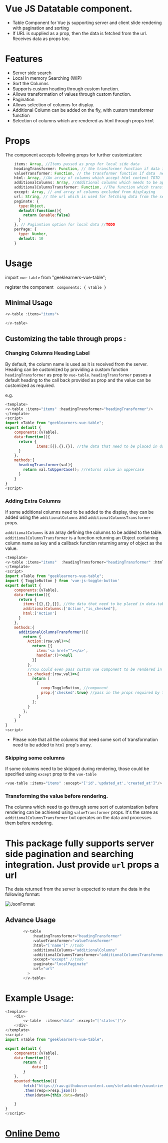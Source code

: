 # Vue JS Datatable component.
* Table Component for Vue js supporting server and client slide rendering with pagination and sorting
* If URL is supplied as a prop, then the data is fetched from the url. Receives data as props too.
# Features
* Server side search
* Local In memory Searching (WIP)
* Sort the Columns 
* Supports custom heading through custom function.
* Allows transformation of values through custom function.
* Pagination
* Allows selection of columns for display.
* Additional Column can be added on the fly, with custom transformer function
* Selection of columns which are rendered as html through props `html`

# Props
The component accepts following props for further customization:
```js
    items: Array, //Items passed as prop for local side data
    headingTransformer: Function, // the transformer function if data in the heading needs some transformation before rendering
    valueTransformer: Function, // the transformer function if data  needs some transformation before rendering
    html: Array, //An array of columns which accept html content TOTO
    additionalColumns: Array, //Additional columns which needs to be appended to the table
    additionalColumnsTransformer: Function, //The function which transfoms values for additional columns
    except: Array, // and array of columns excluded from displaying
    url: String, // the url which is used for fetching data from the server
    paginate: {
      type:Object,
      default:function(){
        return {enable:false}
      }
    }, // Pagiantion option for local data //TODO
    perPage: {
      type: Number,
      default: 10
    }
```
# Usage
import `vue-table` from "geeklearners-vue-table";

register the component 
 ` components: { vTable }`

 ## Minimal Usage

 ```js
 <v-table :items="items">
 
 </v-table>
```
## Customizing the table through props :
### Changing Columns Heading Label
By default, the column name is used as it is received from the server. Heading can be customized by providing a custom function `headingTransformer` as prop to `vue-table`. `headingTransformer` passes a default heading to the call back provided as prop and the value can be customized as required.

e.g. 
```js
<template>
<v-table :items="items" :headingTransformer="headingTransformer"/>
</template>
<script>
import vTable from "geeklearners-vue-table";
export default {
    components:{vTable},
    data:function(){
      return {
              items:[{},{},{}], //the data that need to be placed in data-table
      }
    },
    methods:{
      headingTransformer(val){
        return val.toUpperCase(); //returns value in uppercase
      }
    }
}
<script>
```
### Adding Extra Columns
If some additional columns need to be added to the display, they can be added using the `additionalColumns` and `additionalColumnsTransformer` props.

`additionalColumns` is an array defining the columns to be added to the table.
`additionalColumnsTransformer` is a function returning an Object containing column name as key and a callback function returning array of object as the value.

```js
<template>
<v-table :items="items"  :headingTransformer="headingTransformer" :html="html"/>
</template>
<script>
import vTable from "geeklearners-vue-table";
import { ToggleButton } from 'vue-js-toggle-button'
export default {
    components:{vTable},
    data:function(){
      return {
        items:[{},{},{}], //the data that need to be placed in data-table
        additionalColumns:['Action',"is_checked"],
        html:['Action']
      }
    },
    methods:{
      additionalColumnsTransformer(){
        return {
          Action:(row,val)=>{
            return [{
              item:'<a href=""></a>',
              handler:()=>null
            }]
          },
          //You could even pass custom vue component to be rendered in the additional column
          is_checked:(row,val)=>{
            return [
              {
                comp:ToggleButton, //component
                prop:{'checked':true} //pass in the props required by the component
              }
            ];
          }
        };
      }
    }
}
<script>
```
* Please note that all the columns that need some sort of transformation need to be added to `html` prop's array.
### Skipping some columns 
If some columns need to be skipped during rendering, those could be specified using `except` prop to the `vue-table`

```js
<vue-table :items="items" :except="['id','updated_at','created_at']"/>
```

### Transforming the value before rendering.
The columns which need to go through some sort of customization before rendering can be achieved using `valueTransformer` props. It's the same as 
`additionalColumnsTransformer` but operates on the data and processes them before rendering.

# This package fully supports server side pagination and searching integration. Just provide `url` props a url
The data returned from the server is expected to return the data in the following format:

![JsonFormat](./img/json_data_format.png)
## Advance Usage

```js 
        <v-table
            :headingTransformer="headingTransformer"
            :valueTransformer="valueTransformer"
            :html="['name']" //todo
            :additionalColumns="additionalColumns"
            :additionalColumnsTransformer="additionalColumnsTransformer"
            :except="except" //todo
            :paginate="localPaginate"
            :url="url"
          >
        </v-table>
```
# Example Usage:

```js 
<template>
    <div>
        <v-table  :items="data" :except="['states']"/>
    </div>
</template>
<script>
import vTable from "geeklearners-vue-table";

export default {
    components:{vTable},
    data:function(){
        return {
            data:[]
        }
    },
    mounted:function(){
        fetch("https://raw.githubusercontent.com/stefanbinder/countries-states/master/countries.json")
        .then(resp=>resp.json())
        .then(data=>{this.data=data})

    }
}
</script>
```
# <a target="_blank" href="https://vuejstabledemo.firebaseapp.com/">Online Demo</a>


